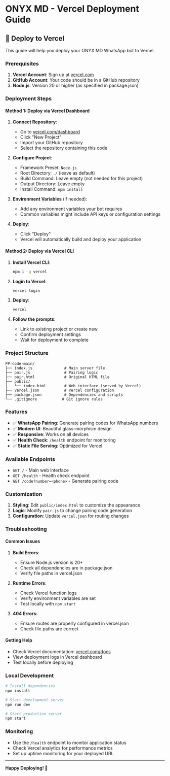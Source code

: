 # ONYX MD - Vercel Deployment Guide

## 🚀 Deploy to Vercel

This guide will help you deploy your ONYX MD WhatsApp bot to Vercel.

### Prerequisites

1. **Vercel Account**: Sign up at [vercel.com](https://vercel.com)
2. **GitHub Account**: Your code should be in a GitHub repository
3. **Node.js**: Version 20 or higher (as specified in package.json)

### Deployment Steps

#### Method 1: Deploy via Vercel Dashboard

1. **Connect Repository**:
   - Go to [vercel.com/dashboard](https://vercel.com/dashboard)
   - Click "New Project"
   - Import your GitHub repository
   - Select the repository containing this code

2. **Configure Project**:
   - Framework Preset: `Node.js`
   - Root Directory: `./` (leave as default)
   - Build Command: Leave empty (not needed for this project)
   - Output Directory: Leave empty
   - Install Command: `npm install`

3. **Environment Variables** (if needed):
   - Add any environment variables your bot requires
   - Common variables might include API keys or configuration settings

4. **Deploy**:
   - Click "Deploy"
   - Vercel will automatically build and deploy your application

#### Method 2: Deploy via Vercel CLI

1. **Install Vercel CLI**:
   ```bash
   npm i -g vercel
   ```

2. **Login to Vercel**:
   ```bash
   vercel login
   ```

3. **Deploy**:
   ```bash
   vercel
   ```

4. **Follow the prompts**:
   - Link to existing project or create new
   - Confirm deployment settings
   - Wait for deployment to complete

### Project Structure

```
PP-code-main/
├── index.js              # Main server file
├── pair.js               # Pairing logic
├── pair.html             # Original HTML file
├── public/
│   └── index.html        # Web interface (served by Vercel)
├── vercel.json           # Vercel configuration
├── package.json          # Dependencies and scripts
└── .gitignore           # Git ignore rules
```

### Features

- ✅ **WhatsApp Pairing**: Generate pairing codes for WhatsApp numbers
- ✅ **Modern UI**: Beautiful glass-morphism design
- ✅ **Responsive**: Works on all devices
- ✅ **Health Check**: `/health` endpoint for monitoring
- ✅ **Static File Serving**: Optimized for Vercel

### Available Endpoints

- `GET /` - Main web interface
- `GET /health` - Health check endpoint
- `GET /code?number=<phone>` - Generate pairing code

### Customization

1. **Styling**: Edit `public/index.html` to customize the appearance
2. **Logic**: Modify `pair.js` to change pairing code generation
3. **Configuration**: Update `vercel.json` for routing changes

### Troubleshooting

#### Common Issues

1. **Build Errors**:
   - Ensure Node.js version is 20+
   - Check all dependencies are in package.json
   - Verify file paths in vercel.json

2. **Runtime Errors**:
   - Check Vercel function logs
   - Verify environment variables are set
   - Test locally with `npm start`

3. **404 Errors**:
   - Ensure routes are properly configured in vercel.json
   - Check file paths are correct

#### Getting Help

- Check Vercel documentation: [vercel.com/docs](https://vercel.com/docs)
- View deployment logs in Vercel dashboard
- Test locally before deploying

### Local Development

```bash
# Install dependencies
npm install

# Start development server
npm run dev

# Start production server
npm start
```

### Monitoring

- Use the `/health` endpoint to monitor application status
- Check Vercel analytics for performance metrics
- Set up uptime monitoring for your deployed URL

---

**Happy Deploying! 🎉** 